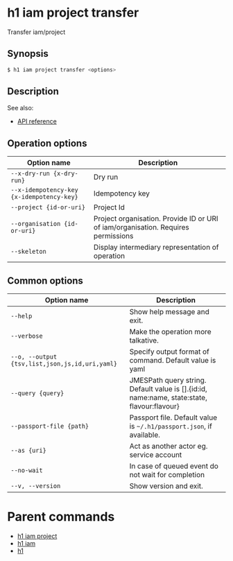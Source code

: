
# h1 iam project transfer

Transfer iam/project

## Synopsis

```bash
$ h1 iam project transfer <options>
```

## Description

See also:

* [API reference](https://api.hyperone.com/v2/docs#operation/iam_project_transfer)

## Operation options

| Option name                                   | Description                                                                        |
| --------------------------------------------- | ---------------------------------------------------------------------------------- |
| ```--x-dry-run {x-dry-run}```                 | Dry run                                                                            |
| ```--x-idempotency-key {x-idempotency-key}``` | Idempotency key                                                                    |
| ```--project {id-or-uri}```                   | Project Id                                                                         |
| ```--organisation {id-or-uri}```              | Project organisation. Provide ID or URI of iam/organisation. Requires permissions  |
| ```--skeleton```                              | Display intermediary representation of operation                                   |

## Common options

| Option name                                        | Description                                                                                    |
| -------------------------------------------------- | ---------------------------------------------------------------------------------------------- |
| ```--help```                                       | Show help message and exit.                                                                    |
| ```--verbose```                                    | Make the operation more talkative.                                                             |
| ```--o, --output {tsv,list,json,js,id,uri,yaml}``` | Specify output format of command. Default value is yaml                                        |
| ```--query {query}```                              | JMESPath query string. Default value is [].\{id:id, name:name, state:state, flavour:flavour\}  |
| ```--passport-file {path}```                       | Passport file. Default value is ```~/.h1/passport.json```, if available.                       |
| ```--as {uri}```                                   | Act as another actor eg. service account                                                       |
| ```--no-wait```                                    | In case of queued event do not wait for completion                                             |
| ```--v, --version```                               | Show version and exit.                                                                         |

# Parent commands

* [h1 iam project](./../README.md)
* [h1 iam](./../../README.md)
* [h1](./../../../README.md)
